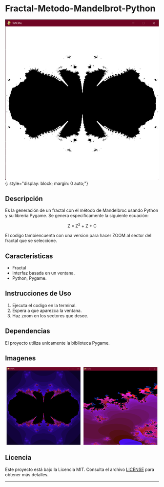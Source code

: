 # Fractal-Metodo-Mandelbrot-Python

![Productos](Media/logo.png){: style="display: block; margin: 0 auto;"}


## Descripción
Es la generación de un fractal con el método de Mandelbroc usando Python y su librería Pygame. Se genera especificamente la siguiente ecuación:

<center>Z = Z<sup>2</sup> + Z + C</center>

El codigo tambiencuenta con una version para hacer ZOOM al sector del fractal que se seleccione.


## Características
- Fractal 
- Interfaz basada en un ventana.
- Python, Pygame.

## Instrucciones de Uso
1. Ejecuta el codigo en la terminal.
2. Espera a que aparezca la ventana.
3. Haz zoom en los sectores que desee.

## Dependencias
El proyecto utiliza unicamente la biblioteca Pygame.

## Imagenes
<div style="display: flex; justify-content: space-around; align-items: center;">
    <img src="Media/1.png" alt="Fractal1" style="width: 48%;">
    <img src="Media/2.png" alt="Fractal2" style="width: 48%;">
</div>



## Licencia
Este proyecto está bajo la Licencia MIT. Consulta el archivo [LICENSE](LICENSE) para obtener más detalles.

---

